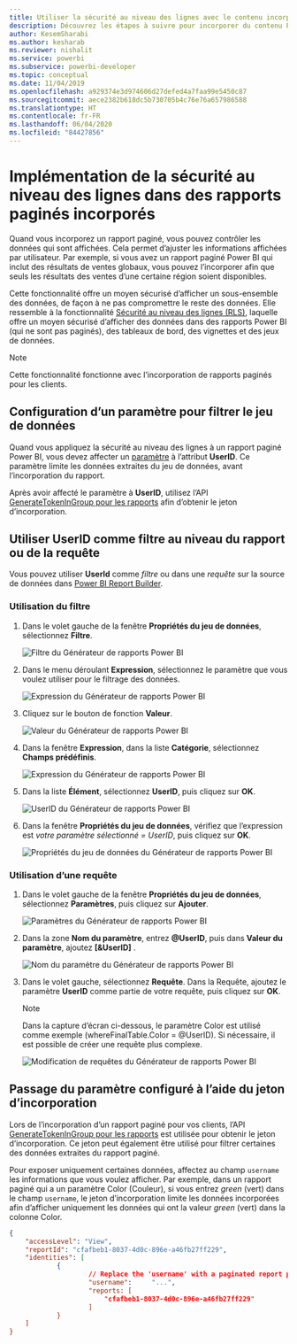 ```yaml
---
title: Utiliser la sécurité au niveau des lignes avec le contenu incorporé Power BI
description: Découvrez les étapes à suivre pour incorporer du contenu Power BI dans votre application.
author: KesemSharabi
ms.author: kesharab
ms.reviewer: nishalit
ms.service: powerbi
ms.subservice: powerbi-developer
ms.topic: conceptual
ms.date: 11/04/2019
ms.openlocfilehash: a929374e3d974606d27defed4a7faa99e5450c87
ms.sourcegitcommit: aece2382b618dc5b730705b4c76e76a657986588
ms.translationtype: HT
ms.contentlocale: fr-FR
ms.lasthandoff: 06/04/2020
ms.locfileid: "84427856"
---
```

# <a name="implementing-row-level-security-in-embedded-paginated-reports"></a>Implémentation de la sécurité au niveau des lignes dans des rapports paginés incorporés

Quand vous incorporez un rapport paginé, vous pouvez contrôler les données qui sont affichées. Cela permet d’ajuster les informations affichées par utilisateur. Par exemple, si vous avez un rapport paginé Power BI qui inclut des résultats de ventes globaux, vous pouvez l’incorporer afin que seuls les résultats des ventes d’une certaine région soient disponibles.

Cette fonctionnalité offre un moyen sécurisé d’afficher un sous-ensemble des données, de façon à ne pas compromettre le reste des données. Elle ressemble à la fonctionnalité [Sécurité au niveau des lignes (RLS)](embedded-row-level-security.md), laquelle offre un moyen sécurisé d’afficher des données dans des rapports Power BI (qui ne sont pas paginés), des tableaux de bord, des vignettes et des jeux de données.  

> [!NOTE]
> Cette fonctionnalité fonctionne avec l’incorporation de rapports paginés pour les clients.

## <a name="configuring-a-parameter-to-filter-the-dataset"></a>Configuration d’un paramètre pour filtrer le jeu de données

Quand vous appliquez la sécurité au niveau des lignes à un rapport paginé Power BI, vous devez affecter un [paramètre](../../paginated-reports/report-builder-parameters.md) à l’attribut **UserID**. Ce paramètre limite les données extraites du jeu de données, avant l’incorporation du rapport.

Après avoir affecté le paramètre à **UserID**, utilisez l’API [GenerateTokenInGroup pour les rapports](https://docs.microsoft.com/rest/api/power-bi/embedtoken/reports_generatetokeningroup) afin d’obtenir le jeton d’incorporation.

## <a name="use-userid-as-a-filter-at-report-or-query-level"></a>Utiliser UserID comme filtre au niveau du rapport ou de la requête

Vous pouvez utiliser **UserId** comme *filtre* ou dans une *requête* sur la source de données dans [Power BI Report Builder](../../paginated-reports/report-builder-power-bi.md).

### <a name="using-the-filter"></a>Utilisation du filtre

1. Dans le volet gauche de la fenêtre **Propriétés du jeu de données**, sélectionnez **Filtre**.

    ![Filtre du Générateur de rapports Power BI](media/paginated-reports-row-level-security/filter.png)

2. Dans le menu déroulant **Expression**, sélectionnez le paramètre que vous voulez utiliser pour le filtrage des données.

     ![Expression du Générateur de rapports Power BI](media/paginated-reports-row-level-security/expression.png)

3. Cliquez sur le bouton de fonction **Valeur**. 

    ![Valeur du Générateur de rapports Power BI](media/paginated-reports-row-level-security/function.png)

4. Dans la fenêtre **Expression**, dans la liste **Catégorie**, sélectionnez **Champs prédéfinis**.

    ![Expression du Générateur de rapports Power BI](media/paginated-reports-row-level-security/built-in-fields.png)

5. Dans la liste **Élément**, sélectionnez **UserID**, puis cliquez sur **OK**.

    ![UserID du Générateur de rapports Power BI](media/paginated-reports-row-level-security/userid.png)

6. Dans la fenêtre **Propriétés du jeu de données**, vérifiez que l’expression est *votre paramètre sélectionné = UserID*, puis cliquez sur **OK**.

    ![Propriétés du jeu de données du Générateur de rapports Power BI](media/paginated-reports-row-level-security/verify.png)

### <a name="using-a-query"></a>Utilisation d’une requête

1. Dans le volet gauche de la fenêtre **Propriétés du jeu de données**, sélectionnez **Paramètres**, puis cliquez sur **Ajouter**.

    ![Paramètres du Générateur de rapports Power BI](media/paginated-reports-row-level-security/parameters.png)

2. Dans la zone **Nom du paramètre**, entrez **\@UserID**, puis dans **Valeur du paramètre**, ajoutez **[&UserID]** .

    ![Nom du paramètre du Générateur de rapports Power BI](media/paginated-reports-row-level-security/parameter-name.png) 

3. Dans le volet gauche, sélectionnez **Requête**. Dans la Requête, ajoutez le paramètre **UserID** comme partie de votre requête, puis cliquez sur **OK**.
    > [!NOTE]
    > Dans la capture d’écran ci-dessous, le paramètre Color est utilisé comme exemple (whereFinalTable.Color = @UserID). Si nécessaire, il est possible de créer une requête plus complexe.

    ![Modification de requêtes du Générateur de rapports Power BI](media/paginated-reports-row-level-security/query-edit.png)

## <a name="passing-the-configured-parameter-using-the-embed-token"></a>Passage du paramètre configuré à l’aide du jeton d’incorporation

Lors de l’incorporation d’un rapport paginé pour vos clients, l’API [GenerateTokenInGroup pour les rapports](https://docs.microsoft.com/rest/api/power-bi/embedtoken/reports_generatetokeningroup) est utilisée pour obtenir le jeton d’incorporation. Ce jeton peut également être utilisé pour filtrer certaines des données extraites du rapport paginé.

Pour exposer uniquement certaines données, affectez au champ `username` les informations que vous voulez afficher. Par exemple, dans un rapport paginé qui a un paramètre Color (Couleur), si vous entrez *green* (vert) dans le champ `username`, le jeton d’incorporation limite les données incorporées afin d’afficher uniquement les données qui ont la valeur *green* (vert) dans la colonne Color.

```JSON
{
    "accessLevel": "View",
    "reportId": "cfafbeb1-8037-4d0c-896e-a46fb27ff229",
    "identities": [
            {
                    // Replace the 'username' with a paginated report parameter
                    "username":     "...",
                    "reports: [
                        "cfafbeb1-8037-4d0c-896e-a46fb27ff229"
                    ]
            }
    ]
}
```
